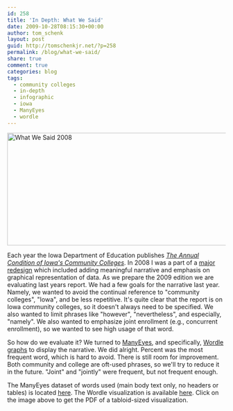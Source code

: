 ```yaml
---
id: 258
title: 'In Depth: What We Said'
date: 2009-10-28T08:15:30+00:00
author: tom_schenk
layout: post
guid: http://tomschenkjr.net/?p=258
permalink: /blog/what-we-said/
share: true
comment: true
categories: blog 
tags:
  - community colleges
  - in-depth
  - infographic
  - iowa
  - ManyEyes
  - wordle
---
```

<a href="http://tomschenkjr.net/wordpress/wp-content/uploads/2009/10/what-we-said-2008.pdf"><img class="aligncenter size-full wp-image-259" title="What We Said 2008" src="http://tomschenkjr.net/wordpress/wp-content/uploads/2009/10/what-we-said-2008.png" alt="What We Said 2008" width="600" height="260" /></a>

Each year the Iowa Department of Education publishes <a href="http://www.iowa.gov/educate/index.php?option=com_content&amp;view=article&amp;id=1663&amp;catid=183&amp;Itemid=2471"><em>The Annual Condition of Iowa's Community Colleges</em></a>. In 2008 I was a part of a <a href="http://www.iowa.gov/educate/index.php?option=com_docman&amp;task=doc_download&amp;gid=6470">major redesign</a> which included adding meaningful narrative and emphasis on graphical representation of data. As we prepare the 2009 edition we are evaluating last years report. We had a few goals for the narrative last year. Namely, we wanted to avoid the continual reference to "community colleges", "Iowa", and be less repetitive. It's quite clear that the report is on Iowa community colleges, so it doesn't always need to be specified. We also wanted to limit phrases like "however", "nevertheless", and especially, "namely". We also wanted to emphasize joint enrollment (e.g., concurrent enrollment), so we wanted to see high usage of that word.

So how do we evaluate it? We turned to <a href="http://manyeyes.alphaworks.ibm.com/manyeyes/">ManyEyes</a>, and specifically, <a href="http://www.wordle.net/">Wordle graphs</a> to display the narrative. We did alright. Percent was the most frequent word, which is hard to avoid. There is still room for improvement. Both community and college are oft-used phrases, so we'll try to reduce it in the future. "Joint" and "jointly" were frequent, but not frequent enough.

The ManyEyes dataset of words used (main body text only, no headers or tables) is located <a href="http://manyeyes.alphaworks.ibm.com/manyeyes/datasets/6c5364de990611de8d22000255111976/versions/1">here</a>. The Wordle visualization is available <a href="http://manyeyes.alphaworks.ibm.com/manyeyes/visualizations/words-in-condition-report-2008-wor">here</a>. Click on the image above to get the PDF of a tabloid-sized visualization.